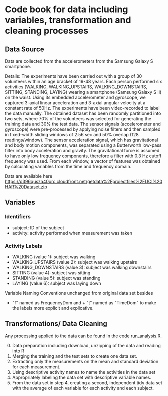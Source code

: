 # Code book for data including variables, transformation and cleaning processes

## Data Source
Data are collected from the accelerometers from the Samsung Galaxy S smartphone.

Details: The experiments have been carried out with a group of 30 volunteers within an age bracket of 19-48 years. Each person performed six activities (WALKING, WALKING_UPSTAIRS, WALKING_DOWNSTAIRS, SITTING, STANDING, LAYING) wearing a smartphone (Samsung Galaxy S II) on the waist. Using its embedded accelerometer and gyroscope, we captured 3-axial linear acceleration and 3-axial angular velocity at a constant rate of 50Hz. The experiments have been video-recorded to label the data manually. The obtained dataset has been randomly partitioned into two sets, where 70% of the volunteers was selected for generating the training data and 30% the test data. 
The sensor signals (accelerometer and gyroscope) were pre-processed by applying noise filters and then sampled in fixed-width sliding windows of 2.56 sec and 50% overlap (128 readings/window). The sensor acceleration signal, which has gravitational and body motion components, was separated using a Butterworth low-pass filter into body acceleration and gravity. The gravitational force is assumed to have only low frequency components, therefore a filter with 0.3 Hz cutoff frequency was used. From each window, a vector of features was obtained by calculating variables from the time and frequency domain. 

Data are available here https://d396qusza40orc.cloudfront.net/getdata%2Fprojectfiles%2FUCI%20HAR%20Dataset.zip

## Variables
### Identifiers
+ subject: ID of the subject
+ activity: activity performed when  measurement was taken
### Activity Labels
+ WALKING (value 1): subject was walking
+ WALKING_UPSTAIRS (value 2): subject was walking upstairs
+ WALKING_DOWNSTAIRS (value 3): subject was walking downstairs
+ SITTING (value 4): subject was sitting
+ STANDING (value 5): subject was standing
+ LAYING (value 6): subject was laying down

Variable Naming Conventions unchanged from original data set besides 
+ "f" named as FrequencyDom and + "t" named as "TimeDom" to make the labels more explicit and explicative.

## Transformations/ Data Cleaning
Any processing applied to the data can be found in the code run_analysis.R.

0. Data preparation including download, unzipping of the data and reading into R
1. Merging the training and the test sets to create one data set.
2. Extracting only the measurements on the mean and standard deviation for each measurement.
3. Using descriptive activity names to name the activities in the data set
4. Appropriately labeling the data set with descriptive variable names.
5. From the data set in step 4, creating a second, independent tidy data set with the average of each variable for each activity and each subject.
